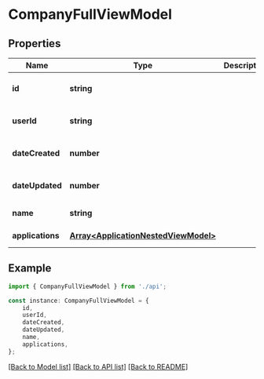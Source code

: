 # CompanyFullViewModel


## Properties

Name | Type | Description | Notes
------------ | ------------- | ------------- | -------------
**id** | **string** |  | [optional] [default to undefined]
**userId** | **string** |  | [optional] [default to undefined]
**dateCreated** | **number** |  | [optional] [default to undefined]
**dateUpdated** | **number** |  | [optional] [default to undefined]
**name** | **string** |  | [default to undefined]
**applications** | [**Array&lt;ApplicationNestedViewModel&gt;**](ApplicationNestedViewModel.md) |  | [default to undefined]

## Example

```typescript
import { CompanyFullViewModel } from './api';

const instance: CompanyFullViewModel = {
    id,
    userId,
    dateCreated,
    dateUpdated,
    name,
    applications,
};
```

[[Back to Model list]](../README.md#documentation-for-models) [[Back to API list]](../README.md#documentation-for-api-endpoints) [[Back to README]](../README.md)

